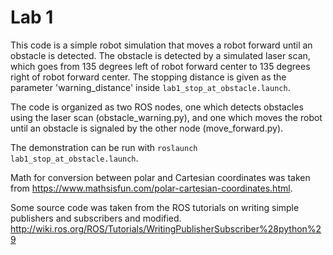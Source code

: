 Lab 1
=====

This code is a simple robot simulation that moves a robot forward until an
obstacle is detected. The obstacle is detected by a simulated laser scan, which
goes from 135 degrees left of robot forward center to 135 degrees right of robot
forward center. The stopping distance is given as the parameter
'warning_distance' inside `lab1_stop_at_obstacle.launch`.

The code is organized as two ROS nodes, one which detects obstacles using the
laser scan (obstacle_warning.py), and one which moves the robot until an
obstacle is signaled by the other node (move_forward.py).

The demonstration can be run with `roslaunch lab1_stop_at_obstacle.launch`.

Math for conversion between polar and Cartesian coordinates was taken from
https://www.mathsisfun.com/polar-cartesian-coordinates.html.

Some source code was taken from the ROS tutorials on writing simple publishers
and subscribers and modified.
http://wiki.ros.org/ROS/Tutorials/WritingPublisherSubscriber%28python%29

